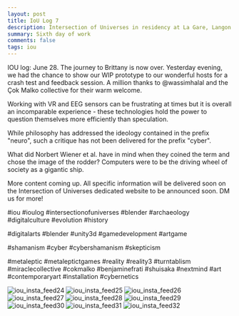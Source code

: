 ```yaml
---
layout: post
title: IoU Log 7
description: Intersection of Universes in residency at La Gare, Langon (French Brittany).
summary: Sixth day of work
comments: false
tags: iou
---
```

IOU log: June 28. The journey to Brittany is now over. Yesterday evening, we had the chance to show our WIP prototype to our wonderful hosts for a crash test and feedback session. A million thanks to @wassimhalal
and the Çok Malko collective for their warm welcome.

Working with VR and EEG sensors can be frustrating at times but it is overall an incomparable experience - these technologies hold the power to question themselves more efficiently than speculation.

While philosophy has addressed the ideology contained in the prefix "neuro", such a critique has not been delivered for the prefix "cyber".

What did Norbert Wiener et al. have in mind when they coined the term and chose the image of the rodder? Computers were to be the driving wheel of society as a gigantic ship.

More content coming up. All specific information will be delivered soon on the Intersection of Universes dedicated website to be announced soon. DM us for more!

#iou #ioulog #intersectionofuniverses #blender #archaeology #digitalculture #evolution #history

#digitalarts #blender #unity3d #gamedevelopment #artgame

#shamanism #cyber #cybershamanism #skepticism

#metaleptic #metaleptictgames #reality #reality3 #turntablism #miraclecollective #cokmalko #benjaminefrati #shuisaka #nextmind #art #contemporaryart #installation #cybernetics

![iou_insta_feed24](https://user-images.githubusercontent.com/62580419/123886497-e73b5080-d94f-11eb-8fe5-b40da29515bd.jpg)
![iou_insta_feed25](https://user-images.githubusercontent.com/62580419/123886499-e7d3e700-d94f-11eb-92e2-064bb14b5ea5.jpg)
![iou_insta_feed26](https://user-images.githubusercontent.com/62580419/123886502-e9051400-d94f-11eb-9887-85617cc644ca.jpg)
![iou_insta_feed27](https://user-images.githubusercontent.com/62580419/123886504-e99daa80-d94f-11eb-8e92-1b8312df863f.jpg)
![iou_insta_feed28](https://user-images.githubusercontent.com/62580419/123886506-ea364100-d94f-11eb-9ad4-79ef681cb67f.jpg)
![iou_insta_feed29](https://user-images.githubusercontent.com/62580419/123886508-eb676e00-d94f-11eb-9302-14b9eb42587b.jpg)
![iou_insta_feed30](https://user-images.githubusercontent.com/62580419/123886509-ec000480-d94f-11eb-8a6d-4908e483b4c6.jpg)
![iou_insta_feed31](https://user-images.githubusercontent.com/62580419/123886510-ec989b00-d94f-11eb-815e-ee65df850bd5.jpg)
![iou_insta_feed32](https://user-images.githubusercontent.com/62580419/123886513-ec989b00-d94f-11eb-8496-5545cf33ce97.jpg)
